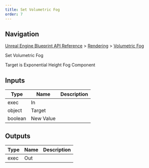 ```yaml
---
title: Set Volumetric Fog
order: 7
---
```

## Navigation

[Unreal Engine Blueprint API Reference](https://dev.epicgames.com/documentation/en-us/unreal-engine/BlueprintAPI) > [Rendering](https://dev.epicgames.com/documentation/en-us/unreal-engine/BlueprintAPI/Rendering) > [Volumetric Fog](https://dev.epicgames.com/documentation/en-us/unreal-engine/BlueprintAPI/Rendering/VolumetricFog)

Set Volumetric Fog

Target is Exponential Height Fog Component

## Inputs

| Type | Name | Description |
| --- | --- | --- |
| exec | In |  |
| object | Target |  |
| boolean | New Value |  |

## Outputs

| Type | Name | Description |
| --- | --- | --- |
| exec | Out |  |
